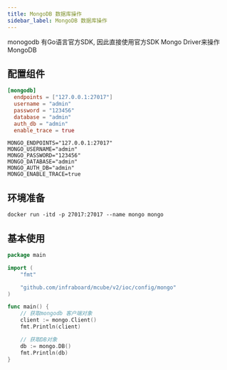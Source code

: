 ```yaml
---
title: MongoDB 数据库操作
sidebar_label: MongoDB 数据库操作
---
```



monogodb 有Go语言官方SDK, 因此直接使用官方SDK Mongo Driver来操作MongoDB


## 配置组件

```toml tab
[mongodb]
  endpoints = ["127.0.0.1:27017"]
  username = "admin"
  password = "123456"
  database = "admin"
  auth_db = "admin"
  enable_trace = true
```

```env tab
MONGO_ENDPOINTS="127.0.0.1:27017"
MONGO_USERNAME="admin"
MONGO_PASSWORD="123456"
MONGO_DATABASE="admin"
MONGO_AUTH_DB="admin"
MONGO_ENABLE_TRACE=true
```

## 环境准备

```
docker run -itd -p 27017:27017 --name mongo mongo
```

## 基本使用

```go
package main

import (
	"fmt"

	"github.com/infraboard/mcube/v2/ioc/config/mongo"
)

func main() {
	// 获取mongodb 客户端对象
	client := mongo.Client()
	fmt.Println(client)

	// 获取DB对象
	db := mongo.DB()
	fmt.Println(db)
}
```

